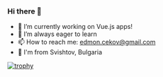 ### Hi there 👋

- 🔭 I’m currently working on Vue.js apps!
- 🌱 I’m always eager to learn
- 📫 How to reach me: edmon.cekov@gmail.com
- 🏡 I'm from Svishtov, Bulgaria

[![trophy](https://github-profile-trophy.vercel.app/?username=Edmonbelchev&row=2&column=3&margin-w=15&margin-h=15&theme=monokai)](https://github.com/ryo-ma/github-profile-trophy)
